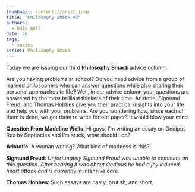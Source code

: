 ```yaml
---
thumbnail: content://arist.jpeg
title: "Philosophy Smack #3"
authors:
  - Dale Bell
date: 30
tags:
  - series
series: Philosophy Smack
---
```


Today we are issuing our third **Philosophy Smack** advice column. 

Are you having problems at school? Do you need advice from a group of learned philosophers who can answer questions while also sharing their personal approaches to life? Well, in our advice column your questions are answered by the most brilliant thinkers of their time. Aristotle, Sigmund Freud, and Thomas Hobbes give you their practical insights into your life and help you with your problems. Are you wondering how, since each of them is dead, we got them to write for our paper? It would blow your mind.

**Question From Madeline Wells**: Hi guys, I’m writing an essay on Oedipus Rex by Sophocles and I’m stuck, what should I do?

**Aristotle**: A woman writing? What kind of madness is this?!

**Sigmund Freud**: *Unfortunately Sigmund Freud was unable to comment on this question. After hearing it was about Oedipus he had a joy induced heart attack and is currently in intensive care.*

**Thomas Hobbes**: Such essays are nasty, brutish, and short.

